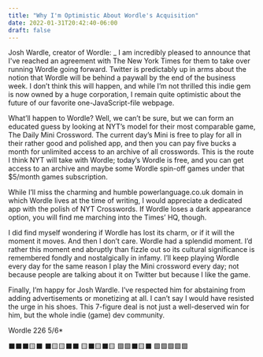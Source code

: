 ```yaml
---
title: "Why I'm Optimistic About Wordle's Acquisition"
date: 2022-01-31T20:42:40-06:00
draft: false
---
```


Josh Wardle, creator of Wordle:
\_ I am incredibly pleased to announce that I've reached an agreement with The New York Times for them to take over running Wordle going forward.
Twitter is predictably up in arms about the notion that Wordle will be behind a paywall by the end of the business week. I don’t think this will happen, and while I’m not thrilled this indie gem is now owned by a huge corporation, I remain quite optimistic about the future of our favorite one-JavaScript-file webpage.

What’ll happen to Wordle? Well, we can’t be sure, but we can form an educated guess by looking at NYT’s model for their most comparable game, The Daily Mini Crossword. The current day’s Mini is free to play for all in their rather good and polished app, and then you can pay five bucks a month for unlimited access to an archive of all crosswords. This is the route I think NYT will take with Wordle; today’s Wordle is free, and you can get access to an archive and maybe some Wordle spin-off games under that $5/month games subscription.

While I’ll miss the charming and humble powerlanguage.co.uk domain in which Wordle lives at the time of writing, I would appreciate a dedicated app with the polish of NYT Crosswords. If Wordle loses a dark appearance option, you will find me marching into the Times’ HQ, though.

I did find myself wondering if Wordle has lost its charm, or if it will the moment it moves. And then I don’t care. Wordle had a splendid moment. I’d rather this moment end abruptly than fizzle out so its cultural significance is remembered fondly and nostalgically in infamy. I’ll keep playing Wordle every day for the same reason I play the Mini crossword every day; not because people are talking about it on Twitter but because I like the game.

Finally, I’m happy for Josh Wardle. I’ve respected him for abstaining from adding advertisements or monetizing at all. I can’t say I would have resisted the urge in his shoes. This 7-figure deal is not just a well-deserved win for him, but the whole indie (game) dev community.

Wordle 226 5/6\*

⬛⬛⬛🟨⬛
⬛🟨🟨⬛⬛
🟨⬛🟨⬛🟨
🟩🟩⬛🟨⬛
🟩🟩🟩🟩🟩
